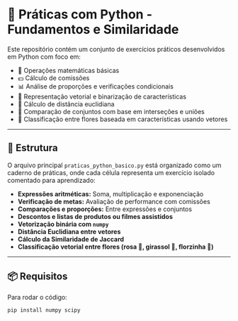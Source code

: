 # 🐍 Práticas com Python - Fundamentos e Similaridade

Este repositório contém um conjunto de exercícios práticos desenvolvidos em Python com foco em:

- 🧮 Operações matemáticas básicas
- 💵 Cálculo de comissões
- 📊 Análise de proporções e verificações condicionais
- 🧠 Representação vetorial e binarização de características
- 📏 Cálculo de distância euclidiana
- 🔗 Comparação de conjuntos com base em interseções e uniões
- 🌻 Classificação entre flores baseada em características usando vetores

---

## 📁 Estrutura

O arquivo principal `praticas_python_basico.py` está organizado como um caderno de práticas, onde cada célula representa um exercício isolado comentado para aprendizado:

- **Expressões aritméticas:** Soma, multiplicação e exponenciação
- **Verificação de metas:** Avaliação de performance com comissões
- **Comparações e proporções:** Entre expressões e conjuntos
- **Descontos e listas de produtos ou filmes assistidos**
- **Vetorização binária com `numpy`**
- **Distância Euclidiana entre vetores**
- **Cálculo da Similaridade de Jaccard**
- **Classificação vetorial entre flores (rosa 🌹, girassol 🌻, florzinha 🌼)**

---

## 📦 Requisitos

Para rodar o código:

```bash
pip install numpy scipy

